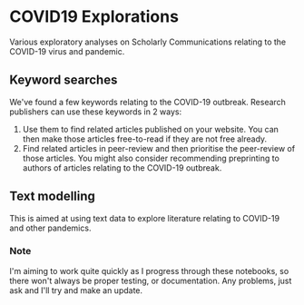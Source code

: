 # COVID19 Explorations

Various exploratory analyses on Scholarly Communications relating to the COVID-19 virus and pandemic.

## Keyword searches
We've found a few keywords relating to the COVID-19 outbreak. Research publishers can use these keywords in 2 ways:
1. Use them to find related articles published on your website. You can then make those articles free-to-read if they are not free already.
2. Find related articles in peer-review and then prioritise the peer-review of those articles. You might also consider recommending preprinting to authors of articles relating to the COVID-19 outbreak.

## Text modelling
This is aimed at using text data to explore literature relating to COVID-19 and other pandemics. 


### Note
I'm aiming to work quite quickly as I progress through these notebooks, so there won't always be proper testing, or documentation. Any problems, just ask and I'll try and make an update.
